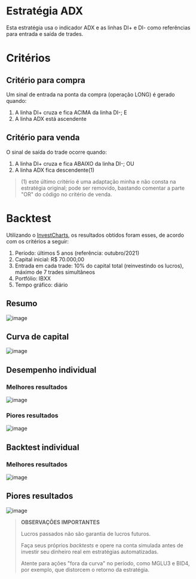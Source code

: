 # Estratégia ADX

Esta estratégia usa o indicador ADX e as linhas DI+ e DI- como referências para entrada e saída de trades.

# Critérios

## Critério para compra

Um sinal de entrada na ponta da compra (operação LONG) é gerado quando:

1) A linha DI+ cruza e fica ACIMA da linha DI-;
E
3) A linha ADX está ascendente

## Critério para venda

O sinal de saída do trade ocorre quando:

1) A linha DI+ cruza e fica ABAIXO da linha DI-;
OU
2) A linha ADX fica descendente(1)

> (1) este último critério é uma adaptação minha e não consta na estratégia original; pode ser removido, bastando comentar a parte "OR" do código no critério de venda.

# Backtest

Utilizando o [InvestCharts](https://investcharts.com/), os resultados obtidos foram esses, de acordo com os critérios a seguir:

1) Período: últimos 5 anos (referência: outubro/2021)
2) Capital inicial: R$ 70.000,00
3) Entrada em cada trade: 10% do capital total (reinvestindo os lucros), máximo de 7 trades simultâneos
4) Portfólio: IBXX
5) Tempo gráfico: diário

## Resumo
![image](https://user-images.githubusercontent.com/6900313/139920210-54194c44-8fd0-4c43-b1da-40445cfc54b7.png)


## Curva de capital
![image](https://user-images.githubusercontent.com/6900313/139920109-50da5e11-42ab-4e46-8b0c-2a6a9e3ac0cb.png)

## Desempenho individual

### Melhores resultados
![image](https://user-images.githubusercontent.com/6900313/139920378-cfe84680-4b4b-4087-b9bd-7affc870ac94.png)


### Piores resultados
![image](https://user-images.githubusercontent.com/6900313/139920417-55f9d207-0c50-4112-af7f-298fd7f84e31.png)

## Backtest individual

### Melhores resultados
![image](https://user-images.githubusercontent.com/6900313/139920503-919015fa-20c0-483b-b82e-f4a86f660f1d.png)

## Piores resultados
![image](https://user-images.githubusercontent.com/6900313/139920540-3582215d-a8bb-44b0-a657-6f0515c7212d.png)

> **OBSERVAÇÕES IMPORTANTES**
> 
> Lucros passados não são garantia de lucros futuros.
> 
> Faça seus próprios *backtests* e opere na conta simulada antes de investir seu dinheiro real em estratégias automatizadas.
>
> Atente para ações "fora da curva" no período, como MGLU3 e BID4, por exemplo, que distorcem o retorno da estratégia.
> 
